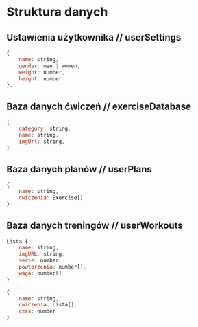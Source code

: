# Struktura danych

## Ustawienia użytkownika // userSettings

```js
{
    name: string,
    gender: men | women,
    weight: number,
    height: number
},
```

## Baza danych ćwiczeń // exerciseDatabase

```js
{
    category: string,
    name: string,
    imgUrl: string,
}
```

## Baza danych planów // userPlans

```js
{
    name: string,
    cwiczenia: Exercise[]
}
```

## Baza danych treningów // userWorkouts

```js
Lista {
    name: string,
    imgURL: string,
    serie: number,
    powtorzenia: number[],
    waga: number[]
}
```

```js
{
    name: string,
    cwiczenia: Lista[],
    czas: number
}
```
